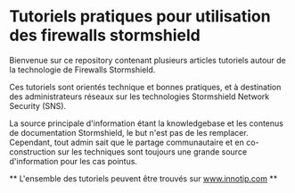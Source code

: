 # Tutoriels pratiques pour utilisation des firewalls stormshield

Bienvenue sur ce repository contenant plusieurs articles tutoriels autour de la technologie de Firewalls Stormshield.

Ces tutoriels sont orientés technique et bonnes pratiques, et à destination des administrateurs réseaux sur les technologies Stormshield Network Security (SNS).

La source principale d'information étant la knowledgebase et les contenus de documentation Stormshield, le but n'est pas de les remplacer. Cependant, tout admin sait que le partage communautaire et en co-construction sur les techniques sont toujours une grande source d'information pour les cas pointus.

** L'ensemble des tutoriels peuvent être trouvés sur www.innotip.com **
